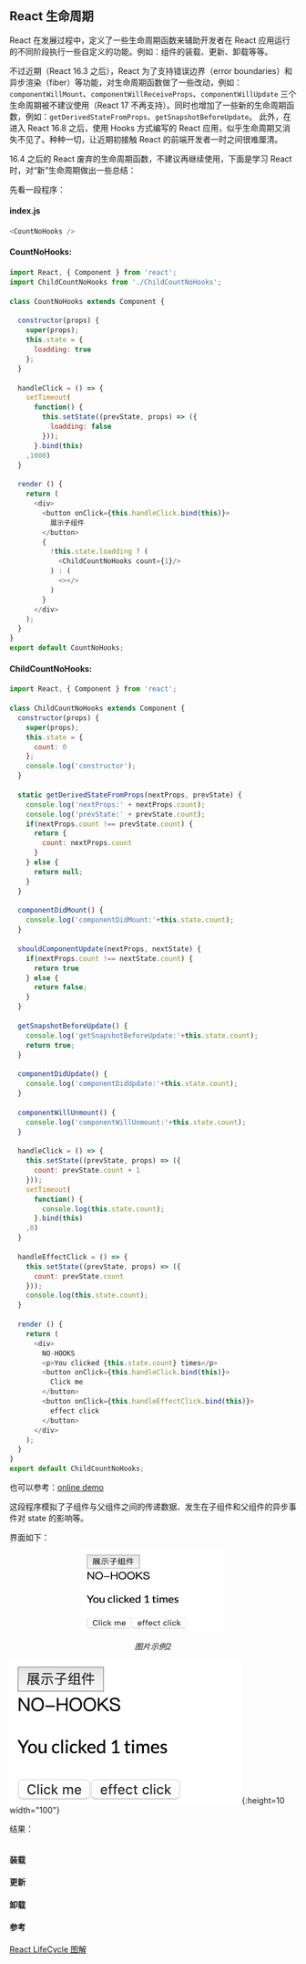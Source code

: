 ## React 生命周期

React 在发展过程中，定义了一些生命周期函数来辅助开发者在 React 应用运行的不同阶段执行一些自定义的功能。例如：组件的装载、更新、卸载等等。  

不过近期（React 16.3 之后），React 为了支持错误边界（error boundaries）和异步渲染（fiber）等功能，对生命周期函数做了一些改动，例如：`componentWillMount`、`componentWillReceiveProps`、`componentWillUpdate` 三个生命周期被不建议使用（React 17 不再支持）。同时也增加了一些新的生命周期函数，例如：`getDerivedStateFromProps`、`getSnapshotBeforeUpdate`。 此外，在进入 React 16.8 之后，使用 Hooks 方式编写的 React 应用，似乎生命周期又消失不见了。种种一切，让近期初接触 React 的前端开发者一时之间很难厘清。

16.4 之后的 React 废弃的生命周期函数，不建议再继续使用，下面是学习 React 时，对“新”生命周期做出一些总结：

先看一段程序：

#### index.js
```javascript
<CountNoHooks />
```

#### CountNoHooks:
```javascript
import React, { Component } from 'react';
import ChildCountNoHooks from './ChildCountNoHooks';

class CountNoHooks extends Component {

  constructor(props) {
    super(props);
    this.state = {
      loadding: true
    };
  }

  handleClick = () => {
    setTimeout(
      function() {
        this.setState((prevState, props) => ({
          loadding: false
        }));
      }.bind(this)
    ,1000)
  }

  render () {
    return (
      <div>
        <button onClick={this.handleClick.bind(this)}>
          展示子组件
        </button>
        {
          !this.state.loadding ? (
            <ChildCountNoHooks count={1}/>
          ) : (
            <></>
          )
        }
      </div>
    );
  }
}
export default CountNoHooks;
```

#### ChildCountNoHooks:
```javascript
import React, { Component } from 'react';

class ChildCountNoHooks extends Component {
  constructor(props) {
    super(props);
    this.state = {
      count: 0
    };
    console.log('constructor');
  }
  
  static getDerivedStateFromProps(nextProps, prevState) {
    console.log('nextProps:' + nextProps.count);
    console.log('prevState:' + prevState.count);
    if(nextProps.count !== prevState.count) {
      return {
        count: nextProps.count
      }
    } else {
      return null;
    }
  }

  componentDidMount() {
    console.log('componentDidMount:'+this.state.count);
  }

  shouldComponentUpdate(nextProps, nextState) {
    if(nextProps.count !== nextState.count) {
      return true
    } else {
      return false;
    }
  }

  getSnapshotBeforeUpdate() {
    console.log('getSnapshotBeforeUpdate:'+this.state.count);
    return true;
  }

  componentDidUpdate() {
    console.log('componentDidUpdate:'+this.state.count);
  }

  componentWillUnmount() {
    console.log('componentWillUnmount:'+this.state.count);
  }

  handleClick = () => {
    this.setState((prevState, props) => ({
      count: prevState.count + 1
    }));
    setTimeout(
      function() {
        console.log(this.state.count);
      }.bind(this)
    ,0)
  }

  handleEffectClick = () => {
    this.setState((prevState, props) => ({
      count: prevState.count
    }));
    console.log(this.state.count);
  }

  render () {
    return (
      <div>
        NO-HOOKS
        <p>You clicked {this.state.count} times</p>
        <button onClick={this.handleClick.bind(this)}>
          Click me
        </button>
        <button onClick={this.handleEffectClick.bind(this)}>
          effect click
        </button>
      </div>
    );
  }
}
export default ChildCountNoHooks;
```

也可以参考：[online demo](https://stackblitz.com/edit/react-lifecycle-jkhhuse)

这段程序模拟了子组件与父组件之间的传递数据、发生在子组件和父组件的异步事件对 state 的影响等。

界面如下：  
<p align="center">
	<img src="../../../img%20lib/React/1.png?raw=true" alt="Sample"  width="250" height="140">
	<p align="center">
		<em>图片示例2</em>
	</p>
</p>

![result](../../../img%20lib/React/1.png?raw=true){:height=10 width="100"}

结果：
```console

```

#### 装载

#### 更新

#### 卸载

#### 参考
[React LifeCycle 图解](http://projects.wojtekmaj.pl/react-lifecycle-methods-diagram)